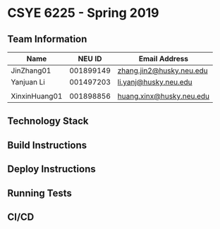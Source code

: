 # CSYE 6225 - Spring 2019

## Team Information

| Name | NEU ID | Email Address |
| --- | --- | --- |
|JinZhang01|001899149|zhang.jin2@husky.neu.edu |
|Yanjuan Li |001497203 |li.yanj@husky.neu.edu |
| | | |
|XinxinHuang01|001898856|huang.xinx@husky.neu.edu|

## Technology Stack


## Build Instructions


## Deploy Instructions


## Running Tests


## CI/CD


